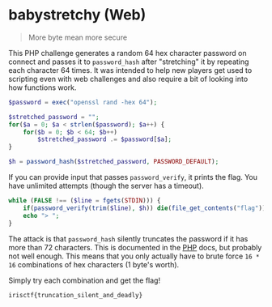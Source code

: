 # babystretchy (Web)
> More byte mean more secure

This PHP challenge generates a random 64 hex character password on connect and passes it to `password_hash` after "stretching" it by repeating each character 64 times. It was intended to help new players get used to scripting even with web challenges and also require a bit of looking into how functions work.
```php
$password = exec("openssl rand -hex 64");

$stretched_password = "";
for($a = 0; $a < strlen($password); $a++) {
    for($b = 0; $b < 64; $b++)
        $stretched_password .= $password[$a];
}

$h = password_hash($stretched_password, PASSWORD_DEFAULT);
```

If you can provide input that passes `password_verify`, it prints the flag. You have unlimited attempts (though the server has a timeout).
```php
while (FALSE !== ($line = fgets(STDIN))) {
    if(password_verify(trim($line), $h)) die(file_get_contents("flag"));
    echo "> ";
}
```

The attack is that `password_hash` silently truncates the password if it has more than 72 characters. This is documented in the [PHP](https://www.php.net/manual/en/function.password-hash.php) docs, but probably not well enough. This means that you only actually have to brute force `16 * 16` combinations of hex characters (1 byte's worth).

Simply try each combination and get the flag!

```
irisctf{truncation_silent_and_deadly}
```
